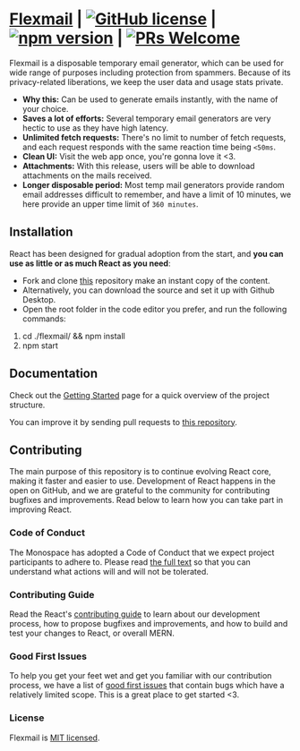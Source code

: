 # [Flexmail](https://flexmail.vercel.app) | [![GitHub license](https://img.shields.io/badge/license-MIT-blue.svg)](https://github.com/facebook/react/blob/main/LICENSE) |  [![npm version](https://img.shields.io/npm/v/react.svg?style=flat)](https://www.npmjs.com/package/react) | [![PRs Welcome](https://img.shields.io/badge/PRs-welcome-brightgreen.svg)](https://github.com/sambhavsaxena/TheMonospace-CloudBased)

Flexmail is a disposable temporary email generator, which can be used for wide range of purposes including protection from spammers.
Because of its privacy-related liberations, we keep the user data and usage stats private. 

* **Why this:** Can be used to generate emails instantly, with the name of your choice.
* **Saves a lot of efforts:** Several temporary email generators are very hectic to use as they have high latency.
* **Unlimited fetch requests:** There's no limit to number of fetch requests, and each request responds with the same reaction time being `<50ms`.
* **Clean UI:** Visit the web app once, you're gonna love it <3.
* **Attachments:** With this release, users will be able to download attachments on the mails received.
* **Longer disposable period:** Most temp mail generators provide random email addresses difficult to remember, and have a limit of 10 minutes, we here provide an upper time limit of `360 minutes`.

## Installation

React has been designed for gradual adoption from the start, and **you can use as little or as much React as you need**:

* Fork and clone [this](https://github.com/sambhavsaxena/flexmail) repository make an instant copy of the content.
* Alternatively, you can download the source and set it up with Github Desktop.
* Open the root folder in the code editor you prefer, and run the following commands:

1) cd ./flexmail/ && npm install
2) npm start

## Documentation

Check out the [Getting Started](https://reactjs.org/docs/getting-started.html) page for a quick overview of the project structure.

You can improve it by sending pull requests to [this repository](https://github.com/sambhavsaxena/flexmail).

## Contributing
The main purpose of this repository is to continue evolving React core, making it faster and easier to use. Development of React happens in the open on GitHub, and we are grateful to the community for contributing bugfixes and improvements. Read below to learn how you can take part in improving React.

### Code of Conduct
The Monospace has adopted a Code of Conduct that we expect project participants to adhere to. Please read [the full text](https://code.fb.com/codeofconduct) so that you can understand what actions will and will not be tolerated.

### Contributing Guide
Read the React's [contributing guide](https://reactjs.org/contributing/how-to-contribute.html) to learn about our development process, how to propose bugfixes and improvements, and how to build and test your changes to React, or overall MERN.

### Good First Issues
To help you get your feet wet and get you familiar with our contribution process, we have a list of [good first issues](https://github.com/sambhavsaxena/flexmail/labels/good%20first%20issue) that contain bugs which have a relatively limited scope. This is a great place to get started <3.

### License
Flexmail is [MIT licensed](./LICENSE).
